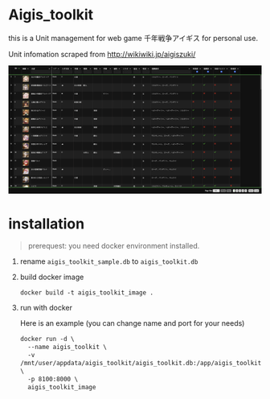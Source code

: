 # Aigis_toolkit

this is a Unit management for web game 千年戦争アイギス for personal use.

Unit infomation scraped from http://wikiwiki.jp/aigiszuki/

![alt text](refer_img/image.png)

# installation

> prerequest: you need docker environment installed.

1. rename `aigis_toolkit_sample.db` to `aigis_toolkit.db`

2. build docker image

   ```shell
   docker build -t aigis_toolkit_image .
   ```

3. run with docker

   Here is an example (you can change name and port for your needs)

   ```shell
   docker run -d \
     --name aigis_toolkit \
     -v /mnt/user/appdata/aigis_toolkit/aigis_toolkit.db:/app/aigis_toolkit.db \
     -p 8100:8000 \
     aigis_toolkit_image
   ```
